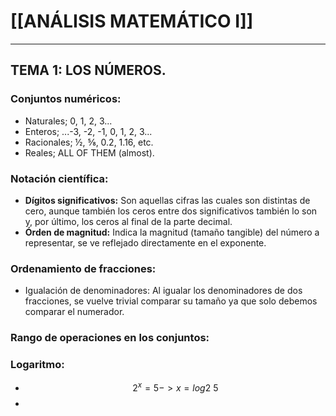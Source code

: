 # [[ANÁLISIS MATEMÁTICO I]]
---
## TEMA 1: LOS NÚMEROS.

### Conjuntos numéricos:
- Naturales; 0, 1, 2, 3...
- Enteros; ...-3, -2, -1, 0, 1, 2, 3...
- Racionales; ½, ⅝, 0.2, 1.16, etc.
- Reales; ALL OF THEM (almost).

### Notación científica:
- __Dígitos significativos:__ Son aquellas cifras las cuales son distintas de cero, aunque también los ceros entre dos significativos también lo son y, por último, los ceros al final de la parte decimal.
- __Órden de magnitud:__ Indica la magnitud (tamaño tangible) del número a representar, se ve reflejado directamente en el exponente.

### Ordenamiento de fracciones:
- Igualación de denominadores: Al igualar los denominadores de dos fracciones, se vuelve trivial comparar su tamaño ya que solo debemos comparar el numerador.

### Rango de operaciones en los conjuntos:


### Logaritmo:
- $$2^x=5 -> x=log2~5$$
- 